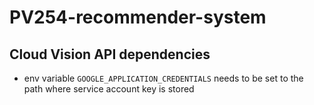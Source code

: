 # PV254-recommender-system

## Cloud Vision API dependencies
- env variable `GOOGLE_APPLICATION_CREDENTIALS` needs to be set to the path where service account key  is stored

